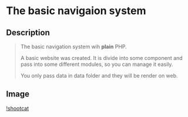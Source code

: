 # The basic navigaion system
## Description
>
>The basic navigation system wih **plain** PHP.
>
>A basic website was created. It is divide into some component and pass into some different modules, so you can manage it easily.
>
> You only pass data in data folder and they will be render on web.


## Image
[!shootcat](Screenshot.pnp)